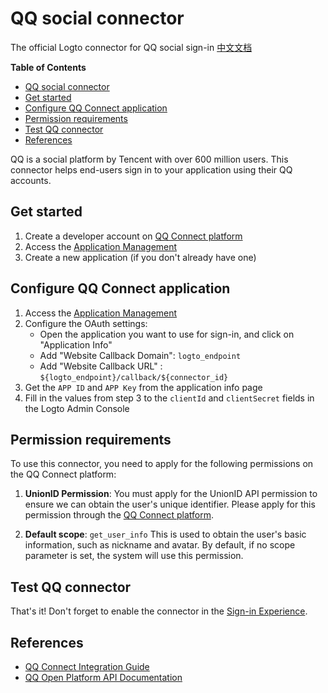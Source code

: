 # QQ social connector

The official Logto connector for QQ social sign-in [中文文档](https://github.com/logto-io/logto/tree/master/packages/connectors/connector-qq/README.zh-CN.md)

**Table of Contents**

- [QQ social connector](#qq-social-connector)
- [Get started](#get-started)
- [Configure QQ Connect application](#configure-qq-connect-application)
- [Permission requirements](#permission-requirements)
- [Test QQ connector](#test-qq-connector)
- [References](#references)

QQ is a social platform by Tencent with over 600 million users. This connector helps end-users sign in to your application using their QQ accounts.

## Get started

1. Create a developer account on [QQ Connect platform](https://connect.qq.com/)
2. Access the [Application Management](https://connect.qq.com/manage.html)
3. Create a new application (if you don't already have one)

## Configure QQ Connect application

1. Access the [Application Management](https://connect.qq.com/manage.html)
2. Configure the OAuth settings:
   - Open the application you want to use for sign-in, and click on "Application Info"
   - Add "Website Callback Domain": `logto_endpoint`
   - Add "Website Callback URL" : `${logto_endpoint}/callback/${connector_id}`
3. Get the `APP ID` and `APP Key` from the application info page
4. Fill in the values from step 3 to the `clientId` and `clientSecret` fields in the Logto Admin Console

## Permission requirements

To use this connector, you need to apply for the following permissions on the QQ Connect platform:

1. **UnionID Permission**: You must apply for the UnionID API permission to ensure we can obtain the user's unique identifier.
   Please apply for this permission through the [QQ Connect platform](https://connect.qq.com/).

2. **Default scope**: `get_user_info`
   This is used to obtain the user's basic information, such as nickname and avatar.
   By default, if no scope parameter is set, the system will use this permission.

## Test QQ connector

That's it! Don't forget to enable the connector in the [Sign-in Experience](https://{logto_endpoint}/console/connectors/social).

## References

- [QQ Connect Integration Guide](https://wiki.connect.qq.com/%E5%87%86%E5%A4%87%E5%B7%A5%E4%BD%9C_oauth2-0)
- [QQ Open Platform API Documentation](https://wiki.connect.qq.com/)